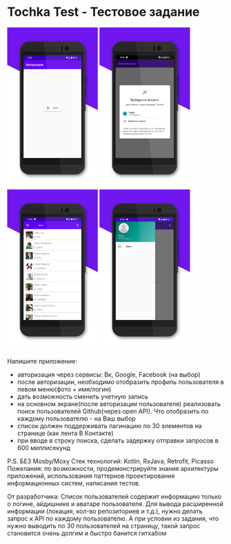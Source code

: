 # Tochka Test - Тестовое задание

<img src="https://raw.githubusercontent.com/ArturDevMob/TochkaTest/master/resources/1.png" width="210" /> <img src="https://raw.githubusercontent.com/ArturDevMob/TochkaTest/master/resources/2.png" width="210" /> <img src="https://raw.githubusercontent.com/ArturDevMob/TochkaTest/master/resources/3.png" width="210" /> <img src="https://raw.githubusercontent.com/ArturDevMob/TochkaTest/master/resources/4.png" width="210" />

Напишите приложение:
- авторизация через сервисы: Вк, Google, Facebook (на выбор)
- после авторизации, необходимо отобразить профиль пользователя в левом меню(фото + имя/логин)
- дать возможность сменить учетную запись
- на основном экране(после авторизации пользователя) реализовать поиск пользователей Github(через open API). Что отобразить по каждому пользователю - на Ваш выбор
- список должен поддерживать пагинацию по 30 элементов на странице (как лента В Контакте)
- при вводе в строку поиска, сделать задержку отправки запросов в 600 миллисекунд

P.S. БЕЗ Mosby/Moxy
Стек технологий: Kotlin, RxJava, Retrofit, Picasso
Пожелания: по возможности, продемонстрируйте знания архитектуры приложений, использования паттернов проектирования информационных систем, написания тестов.

От разработчика:
Список пользователей содержит информацию только о логине, айдишнике и аватаре пользователя.
Для вывода расширенной информации (локация, кол-во репозиториев и т.д.), нужно делать запрос к API по каждому пользователю.
А при условии из задания, что нужно выводить по 30 пользователей на страницу, такой запрос становится очень долгим и быстро банится гитхабом